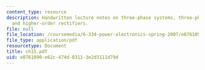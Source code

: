```yaml
---
content_type: resource
description: Handwritten lecture notes on three-phase systems, three-phase rectifiers,
  and higher-order rectifiers.
file: null
file_location: /coursemedia/6-334-power-electronics-spring-2007/e0761090e62c474d83113e2d3111d79d_ch15.pdf
file_type: application/pdf
resourcetype: Document
title: ch15.pdf
uid: e0761090-e62c-474d-8311-3e2d3111d79d
---
```

